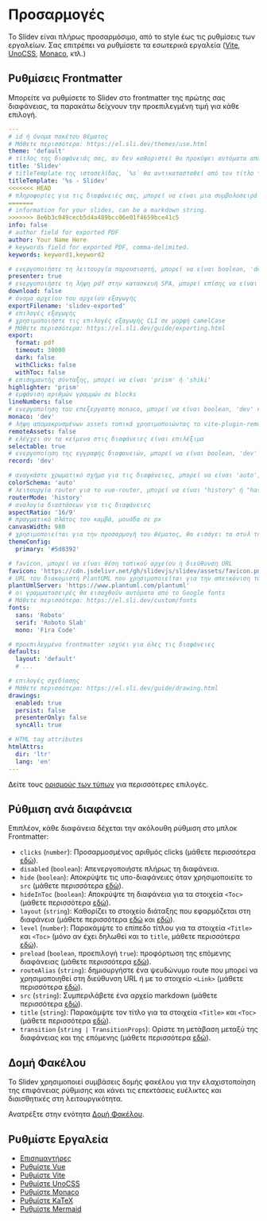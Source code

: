 # Προσαρμογές

Το Slidev είναι πλήρως προσαρμόσιμο, από το style έως τις ρυθμίσεις των εργαλείων. Σας επιτρέπει να ρυθμίσετε τα εσωτερικά εργαλεία ([Vite](/custom/config-vite), [UnoCSS](/custom/config-unocss), [Monaco](/custom/config-monaco), κτλ.)

## Ρυθμίσεις Frontmatter

Μπορείτε να ρυθμίσετε το Slidev στο frontmatter της πρώτης σας διαφάνειας, τα παρακάτω δείχνουν την προεπιλεγμένη τιμή για κάθε επιλογή.

```yaml
---
# id ή όνομα πακέτου θέματος
# Μάθετε περισσότερα: https://el.sli.dev/themes/use.html
theme: 'default'
# τίτλος της διαφάνειάς σας, αν δεν καθοριστεί θα προκύψει αυτόματα από την πρώτη επικεφαλίδα
title: 'Slidev'
# titleTemplate της ιστοσελίδας, `%s` θα αντικατασταθεί από τον τίτλο της σελίδας
titleTemplate: '%s - Slidev'
<<<<<<< HEAD
# πληροφορίες για τις διαφάνειές σας, μπορεί να είναι μια συμβολοσειρά markdown
=======
# information for your slides, can be a markdown string.
>>>>>>> 8e6b3c049cecb5d4a489bcc06e01f4659bce41c5
info: false
# author field for exported PDF
author: Your Name Here
# keywords field for exported PDF, comma-delimited.
keywords: keyword1,keyword2

# ενεργοποιήστε τη λειτουργία παρουσιαστή, μπορεί να είναι boolean, 'dev' ή 'build'
presenter: true
# ενεργοποιήστε τη λήψη pdf στην κατασκευή SPA, μπορεί επίσης να είναι ένα προσαρμοσμένο url
download: false
# όνομα αρχείου του αρχείου εξαγωγής
exportFilename: 'slidev-exported'
# επιλογές εξαγωγής
# χρησιμοποιήστε τις επιλογές εξαγωγής CLI σε μορφή camelCase
# Μάθετε περισσότερα: https://el.sli.dev/guide/exporting.html
export:
  format: pdf
  timeout: 30000
  dark: false
  withClicks: false
  withToc: false
# επισημαντής σύνταξης, μπορεί να είναι 'prism' ή 'shiki'
highlighter: 'prism'
# εμφάνιση αριθμών γραμμών σε blocks
lineNumbers: false
# ενεργοποίηση του επεξεργαστή monaco, μπορεί να είναι boolean, 'dev' ή 'build'
monaco: 'dev'
# λήψη απομακρυσμένων assets τοπικά χρησιμοποιώντας το vite-plugin-remote-assets, μπορεί να είναι boolean, 'dev' ή 'build'
remoteAssets: false
# ελέγχει αν τα κείμενα στις διαφάνειες είναι επιλέξιμα
selectable: true
# ενεργοποίηση της εγγραφής διαφανειών, μπορεί να είναι boolean, 'dev' ή 'build'
record: 'dev'

# αναγκάστε χρωματικό σχήμα για τις διαφάνειες, μπορεί να είναι 'auto', 'light', ή 'dark'
colorSchema: 'auto'
# λειτουργία router για το vue-router, μπορεί να είναι "history" ή "hash"
routerMode: 'history'
# αναλογία διαστάσεων για τις διαφάνειες
aspectRatio: '16/9'
# πραγματικό πλάτος του καμβά, μονάδα σε px
canvasWidth: 980
# χρησιμοποιείται για την προσαρμογή του θέματος, θα εισάγει τα στυλ της ρίζας ως `--slidev-theme-x` για το χαρακτηριστικό `x`
themeConfig:
  primary: '#5d8392'

# favicon, μπορεί να είναι θέση τοπικού αρχείου ή διεύθυνση URL
favicon: 'https://cdn.jsdelivr.net/gh/slidevjs/slidev/assets/favicon.png'
# URL του διακομιστή PlantUML που χρησιμοποιείται για την απεικόνιση των διαγραμμάτων
plantUmlServer: 'https://www.plantuml.com/plantuml'
# οι γραμματοσειρές θα εισαχθούν αυτόματα από το Google fonts
# Μάθετε περισσότερα: https://el.sli.dev/custom/fonts
fonts:
  sans: 'Roboto'
  serif: 'Roboto Slab'
  mono: 'Fira Code'

# προεπιλεγμένο frontmatter ισχύει για όλες τις διαφάνειες
defaults:
  layout: 'default'
  # ...

# επιλογές σχεδίασης
# Μάθετε περισσότερα: https://el.sli.dev/guide/drawing.html
drawings:
  enabled: true
  persist: false
  presenterOnly: false
  syncAll: true

# HTML tag attributes
htmlAttrs:
  dir: 'ltr'
  lang: 'en'
---
```

Δείτε τους [ορισμούς των τύπων](https://github.com/slidevjs/slidev/blob/main/packages/types/src/config.ts) για περισσότερες επιλογές.

## Ρύθμιση ανά διαφάνεια

Επιπλέον, κάθε διαφάνεια δέχεται την ακόλουθη ρύθμιση στο μπλοκ Frontmatter:

* `clicks` (`number`): Προσαρμοσμένος αριθμός clicks (μάθετε περισσότερα [εδώ](/guide/animations.html#πpοσαpμοσμένος-αpιθμός-clicks)).
* `disabled` (`boolean`): Απενεργοποιήστε πλήρως τη διαφάνεια.
* `hide` (`boolean`): Αποκρύψτε τις υπο-διαφάνειες όταν χρησιμοποιείτε το `src` (μάθετε περισσότερα [εδώ](/guide/syntax.html#πολλαπλές-είσοδοι)).
* `hideInToc` (`boolean`): Αποκρύψτε τη διαφάνεια για τα στοιχεία `<Toc>` (μάθετε περισσότερα [εδώ](/builtin/components.html#toc)).
* `layout` (`string`): Καθορίζει το στοιχείο διάταξης που εφαρμόζεται στη διαφάνεια (μάθετε περισσότερα [εδώ](/guide/syntax.html#front-matter-layouts) και [εδώ](/builtin/layouts.html)).
* `level` (`number`): Παρακάμψτε το επίπεδο τίτλου για τα στοιχεία `<Title>` και `<Toc>` (μόνο αν έχει δηλωθεί και το `title`, μάθετε περισσότερα [εδώ](/builtin/components.html#titles)).
* `preload` (`boolean`, προεπιλογή `true`): προφόρτωση της επόμενης διαφάνειας (μάθετε περισσότερα [εδώ](/guide/animations.html#κίνηση)).
* `routeAlias` (`string`): δημιουργήστε ένα ψευδώνυμο route που μπορεί να χρησιμοποιηθεί στη διεύθυνση URL ή με το στοιχείο `<Link>` (μάθετε περισσότερα [εδώ](/builtin/components.html#link)).
* `src` (`string`): Συμπεριλάβετε ένα αρχείο markdown (μάθετε περισσότερα [εδώ](/guide/syntax.html#πολλαπλές-είσοδοι)).
* `title` (`string`): Παρακάμψτε τον τίτλο για τα στοιχεία `<Title>` και `<Toc>` (μάθετε περισσότερα [εδώ](/builtin/components.html#titles)).
* `transition` (`string | TransitionProps`): Ορίστε τη μετάβαση μεταξύ της διαφάνειας και της επόμενης (μάθετε περισσότερα [εδώ](/guide/animations.html#μεταβάσεις-διαφανειών)).

## Δομή Φακέλου

Το Slidev χρησιμοποιεί συμβάσεις δομής φακέλου για την ελαχιστοποίηση της επιφάνειας ρύθμισης και κάνει τις επεκτάσεις ευέλικτες και διαισθητικές στη λειτουργικότητα.

Ανατρέξτε στην ενότητα [Δομή Φακέλου](/custom/directory-structure).

## Ρυθμίστε Εργαλεία

- [Επισημαντήρες](/custom/highlighters)
- [Ρυθμίστε Vue](/custom/config-vue)
- [Ρυθμίστε Vite](/custom/config-vite)
- [Ρυθμίστε UnoCSS](/custom/config-unocss)
- [Ρυθμίστε Monaco](/custom/config-monaco)
- [Ρυθμίστε KaTeX](/custom/config-katex)
- [Ρυθμίστε Mermaid](/custom/config-mermaid)
